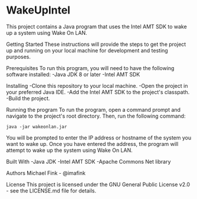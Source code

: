 # WakeUpIntel
This project contains a Java program that uses the Intel AMT SDK to wake up a system using Wake On LAN.

Getting Started
These instructions will provide the steps to get the project up and running on your local machine for development and testing purposes.

Prerequisites
To run this program, you will need to have the following software installed:
-Java JDK 8 or later
-Intel AMT SDK

Installing
-Clone this repository to your local machine.
-Open the project in your preferred Java IDE.
-Add the Intel AMT SDK to the project's classpath.
-Build the project.

Running the program
To run the program, open a command prompt and navigate to the project's root directory. Then, run the following command:
    
    java -jar wakeonlan.jar

You will be prompted to enter the IP address or hostname of the system you want to wake up. Once you have entered the address, the 
program will attempt to wake up the system using Wake On LAN.

Built With
-Java JDK
-Intel AMT SDK
-Apache Commons Net library

Authors
Michael Fink - @imafink

License
This project is licensed under the GNU General Public License v2.0 - see the LICENSE.md file for details.

